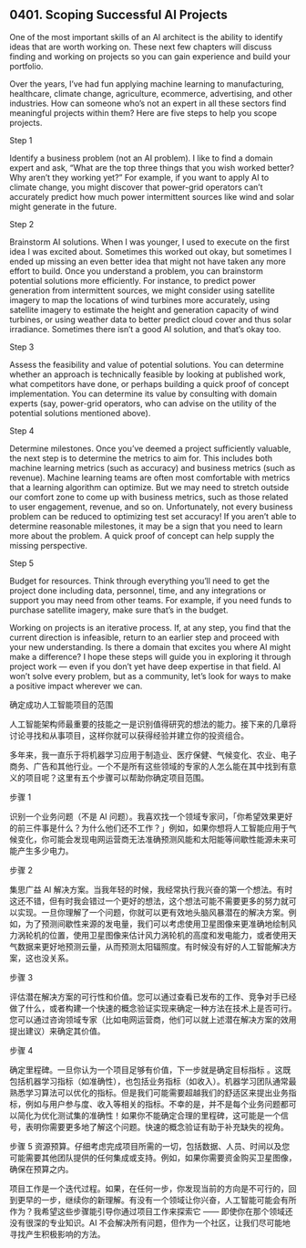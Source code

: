 ## 0401. Scoping Successful AI Projects

One of the most important skills of an AI architect is the ability to identify ideas that are worth working on. These next few chapters will discuss finding and working on projects so you can gain experience and build your portfolio.

Over the years, I’ve had fun applying machine learning to manufacturing, healthcare, climate change, agriculture, ecommerce, advertising, and other industries. How can someone who’s not an expert in all these sectors find meaningful projects within them? Here are five steps to help you scope projects.

Step 1

Identify a business problem (not an AI problem). I like to find a domain expert and ask, “What are the top three things that you wish worked better? Why aren’t they working yet?” For example, if you want to apply AI to climate change, you might discover that power-grid operators can’t accurately predict how much power intermittent sources like wind and solar might generate in the future.

Step 2

Brainstorm AI solutions. When I was younger, I used to execute on the first idea I was excited about. Sometimes this worked out okay, but sometimes I ended up missing an even better idea that might not have taken any more effort to build. Once you understand a problem, you can brainstorm potential solutions more efficiently. For instance, to predict power generation from intermittent sources, we might consider using satellite imagery to map the locations of wind turbines more accurately, using satellite imagery to estimate the height and generation capacity of wind turbines, or using weather data to better predict cloud cover and thus solar irradiance. Sometimes there isn’t a good AI solution, and that’s okay too.

Step 3

Assess the feasibility and value of potential solutions. You can determine whether an approach is technically feasible by looking at published work, what competitors have done, or perhaps building a quick proof of concept implementation. You can determine its value by consulting with domain experts (say, power-grid operators, who can advise on the utility of the potential solutions mentioned above).

Step 4

Determine milestones. Once you’ve deemed a project sufficiently valuable, the next step is to determine the metrics to aim for. This includes both machine learning metrics (such as accuracy) and business metrics (such as revenue). Machine learning teams are often most comfortable with metrics that a learning algorithm can optimize. But we may need to stretch outside our comfort zone to come up with business metrics, such as those related to user engagement, revenue, and so on. Unfortunately, not every business problem can be reduced to optimizing test set accuracy! If you aren’t able to determine reasonable milestones, it may be a sign that you need to learn more about the problem. A quick proof of concept can help supply the missing perspective.

Step 5

Budget for resources. Think through everything you’ll need to get the project done including data, personnel, time, and any integrations or support you may need from other teams. For example, if you need funds to purchase satellite imagery, make sure that’s in the budget.

Working on projects is an iterative process. If, at any step, you find that the current direction is infeasible, return to an earlier step and proceed with your new understanding. Is there a domain that excites you where AI might make a difference? I hope these steps will guide you in exploring it through project work — even if you don’t yet have deep expertise in that field. AI won’t solve every problem, but as a community, let’s look for ways to make a positive impact wherever we can.

确定成功人工智能项目的范围

人工智能架构师最重要的技能之一是识别值得研究的想法的能力。接下来的几章将讨论寻找和从事项目，这样你就可以获得经验并建立你的投资组合。

多年来，我一直乐于将机器学习应用于制造业、医疗保健、气候变化、农业、电子商务、广告和其他行业。一个不是所有这些领域的专家的人怎么能在其中找到有意义的项目呢？这里有五个步骤可以帮助你确定项目范围。

步骤 1

识别一个业务问题（不是 AI 问题）。我喜欢找一个领域专家问，「你希望效果更好的前三件事是什么？为什么他们还不工作？」例如，如果你想将人工智能应用于气候变化，你可能会发现电网运营商无法准确预测风能和太阳能等间歇性能源未来可能产生多少电力。

步骤 2

集思广益 AI 解决方案。当我年轻的时候，我经常执行我兴奋的第一个想法。有时这还不错，但有时我会错过一个更好的想法，这个想法可能不需要更多的努力就可以实现。一旦你理解了一个问题，你就可以更有效地头脑风暴潜在的解决方案。例如，为了预测间歇性来源的发电量，我们可以考虑使用卫星图像来更准确地绘制风力涡轮机的位置，使用卫星图像来估计风力涡轮机的高度和发电能力，或者使用天气数据来更好地预测云量，从而预测太阳辐照度。有时候没有好的人工智能解决方案，这也没关系。

步骤 3

评估潜在解决方案的可行性和价值。您可以通过查看已发布的工作、竞争对手已经做了什么，或者构建一个快速的概念验证实现来确定一种方法在技术上是否可行。您可以通过咨询领域专家（比如电网运营商，他们可以就上述潜在解决方案的效用提出建议）来确定其价值。

步骤 4

确定里程碑。一旦你认为一个项目足够有价值，下一步就是确定目标指标 。这既包括机器学习指标（如准确性），也包括业务指标（如收入）。机器学习团队通常最熟悉学习算法可以优化的指标。但是我们可能需要超越我们的舒适区来提出业务指标，例如与用户参与度、收入等相关的指标。不幸的是，并不是每个业务问题都可以简化为优化测试集的准确性！如果你不能确定合理的里程碑，这可能是一个信号，表明你需要更多地了解这个问题。快速的概念验证有助于补充缺失的视角。

步骤 5 资源预算。仔细考虑完成项目所需的一切，包括数据、人员、时间以及您可能需要其他团队提供的任何集成或支持。例如，如果你需要资金购买卫星图像，确保在预算之内。

项目工作是一个迭代过程。如果，在任何一步，你发现当前的方向是不可行的，回到更早的一步，继续你的新理解。有没有一个领域让你兴奋，人工智能可能会有所作为？我希望这些步骤能引导你通过项目工作来探索它 —— 即使你在那个领域还没有很深的专业知识。AI 不会解决所有问题，但作为一个社区，让我们尽可能地寻找产生积极影响的方法。